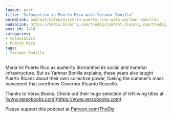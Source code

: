 ```yaml
---
layout: post
title: "Colonialism in Puerto Rico with Yarimar Bonilla"
permalink: podcast/colonialism-in-puerto-rico-with-yarimar-bonilla/
audiolink: https://media.blubrry.com/thedig/content.blubrry.com/thedig/The_Dig-EP_227-Bonilla.mp3
post_id: 1410
categories: 
- Colonialism
- Puerto Rico
tags: 
- Yarimar Bonilla
---
```


Maria hit Puerto Rico as austerity dismantled its social and material infrastructure. But as Yarimar Bonilla explains, these years also taught Puerto Ricans about their own collective power, fueling the summer’s mass movement that overthrew Governor Ricardo Rosselló. 

Thanks to Verso Books. Check out their huge selection of left-wing titles at 
[www.versobooks.com](https://www.versobooks.com)

Please support this podcast at 
[Patreon.com/TheDig](https://Patreon.com/TheDig)